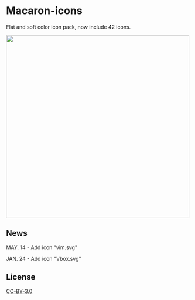 # Macaron-icons
Flat and soft color icon pack, now include 42 icons.

<img src="https://github.com/goescat/Macaron-icons/blob/master/macaronicon.png" width="500">

## News
MAY. 14 - Add icon "vim.svg"

JAN. 24 - Add icon "Vbox.svg"

## License
[CC-BY-3.0](https://creativecommons.org/licenses/by/3.0/)
